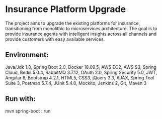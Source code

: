 # Insurance Platform Upgrade
The project aims to upgrade the existing platforms for insurance, transitioning from monolithic to microservices architecture. The goal is to provide insurance agents with intelligent insights across all channels and provide customers with easy available services.
## Environment:
Java/Jdk 1.8, Spring Boot 2.0, Docker 18.09.5, AWS EC2, AWS S3, Spring Cloud, Redis 5.0.4, RabbitMQ 3.7.12, OAuth 2.0, Spring Security 5.0, JWT, Angular 8,  Bootstrap 4.2.1, HTML5, CSS3, jQuery 3.3, AJAX, Spring Tool Suite 3, Postman 6.7.4, JUnit 5.4.0, Mockito, Jenkins 2, Git, Maven 3

## Run with:
mvn spring-boot : run
